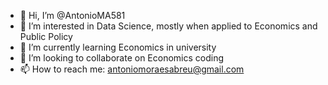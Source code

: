 - 👋 Hi, I’m @AntonioMA581
- 👀 I’m interested in Data Science, mostly when applied to Economics and Public Policy
- 🌱 I’m currently learning Economics in university
- 💞️ I’m looking to collaborate on Economics coding
- 📫 How to reach me: antoniomoraesabreu@gmail.com

<!---
AntonioMA581/AntonioMA581 is a ✨ special ✨ repository because its `README.md` (this file) appears on your GitHub profile.
You can click the Preview link to take a look at your changes.
--->
